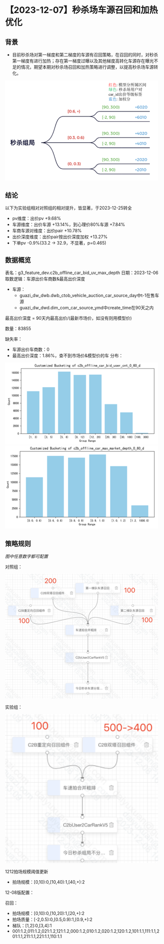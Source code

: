 # 【2023-12-07】秒杀场车源召回和加热优化
## 背景
- 目前秒杀场对第一梯度和第二梯度的车源有召回策略，在召回的同时，对秒杀第一梯度有进行加热；存在第一梯度过曝以及其他梯度高转化车源存在曝光不足的情况，期望本期对秒杀场召回和加热策略进行调整，以提高秒杀场车源转化。

<img src="./pic/beijing.png" alt="背景" width="500" />

## 结论
以下为实验组相对对照组的相对提升，皆显著，于2023-12-25转全
- pv维度：出价pv +9.68%
- 车源维度：出价车源 +13.14%，到心理价80%车源 +7.84%
- 车商车源对维度：出价pair +10.78%
- 出价深度维度：出价pair按出价深度加权 +13.27%
- 下单pv -0.9%(33.2 -> 32.9，不显著，p=0.465)

## 数据概览
表名：g3_feature_dev.c2b_offline_car_bid_uv_max_depth
日期：2023-12-06
取数逻辑：车源出价车商数&最高出价深度
- 车源：
  - guazi_dw_dwb.dwb_ctob_vehicle_auction_car_source_day中t-1在售车源
  - guazi_dw_dwd.dim_com_car_source_ymd中create_time在90天之内

最高出价深度 = 90天内最高出价/(最新市场价，如没有则用模型价)

数量：83855

缺失率：
- 车源出价车商数：0
- 最高出价深度：1.86%，查不到市场价&模型价的车
分布：

<img src="./pic/gailan1.png" alt="概览1" width="500" /> <img src="./pic/gailan2.png" alt="概览2" width="500" />


## 策略规则
_图中任意数字都可配置_

对照组：

<img src="./pic/duizhao.png" alt="对照组" width="500" />

实验组：

<img src="./pic/shiyan.png" alt="实验组" width="500" />

1212拍场规模阈值更新
- 拍场规模：[0,10):0,[10,40):1,[40,+):2

12-08版配置：

召回：

- 拍场规模：[0,10):0,[10,20):1,[20,+):2
- 拍场质量：[-2,0.5):0,[0.5,0.9):1,[0.9,+):2
- 梯队：[1,2]:0,[3,4]:1
- 001:1.2,011:1.2,021:1.2,121:1.2,000:1.2,010:1.2,020:1.2,120:1.2,101:1.1,111:1.1,201:1.1,211:1.1,221:1.1,110:1.1
